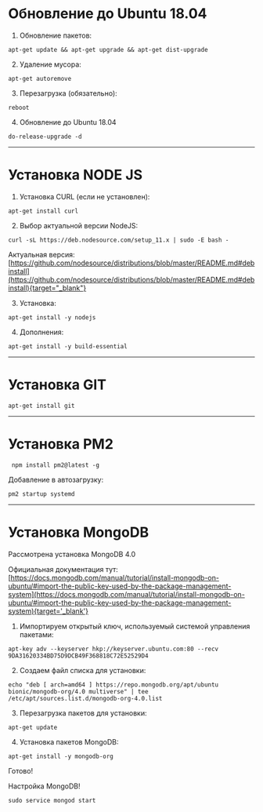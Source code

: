 <!-- TITLE: Базовая настройка сервера -->
<!-- SUBTITLE: A quick summary of Server -->

# Обновление до Ubuntu 18.04
1. Обновление пакетов:

```text
apt-get update && apt-get upgrade && apt-get dist-upgrade
```

2. Удаление мусора:

```text
apt-get autoremove
```

3. Перезагрузка (обязательно):

```text
reboot
```

4. Обновление до Ubuntu 18.04

```text
do-release-upgrade -d
```



-----



# Установка NODE JS
1. Установка CURL (если не установлен):

```text
apt-get install curl
```

2. Выбор актуальной версии NodeJS:

```text
curl -sL https://deb.nodesource.com/setup_11.x | sudo -E bash -
```

Актуальная версия: [https://github.com/nodesource/distributions/blob/master/README.md#debinstall](https://github.com/nodesource/distributions/blob/master/README.md#debinstall){target="_blank"}

3. Установка:

```text
apt-get install -y nodejs
```

4. Дополнения:

```text
apt-get install -y build-essential
```



-----



# Установка GIT

```text
apt-get install git
```



-----


# Установка PM2


```text
 npm install pm2@latest -g
```


Добавление в автозагрузку:

```text
pm2 startup systemd
```



-----



# Установка MongoDB

Рассмотрена установка MongoDB 4.0

Официальная документация тут: 
[https://docs.mongodb.com/manual/tutorial/install-mongodb-on-ubuntu/#import-the-public-key-used-by-the-package-management-system](https://docs.mongodb.com/manual/tutorial/install-mongodb-on-ubuntu/#import-the-public-key-used-by-the-package-management-system){target='_blank'}

1. Импортируем открытый ключ, используемый системой управления пакетами: 

```text
apt-key adv --keyserver hkp://keyserver.ubuntu.com:80 --recv 9DA31620334BD75D9DCB49F368818C72E52529D4
```

2. Создаем файл списка для установки:

```text
echo "deb [ arch=amd64 ] https://repo.mongodb.org/apt/ubuntu bionic/mongodb-org/4.0 multiverse" | tee /etc/apt/sources.list.d/mongodb-org-4.0.list
```

3. Перезагрузка пакетов для установки:

```text
apt-get update
```

4. Установка пакетов MongoDB:

```text
apt-get install -y mongodb-org
```

Готово!

Настройка MongoDB!

`sudo service mongod start`
